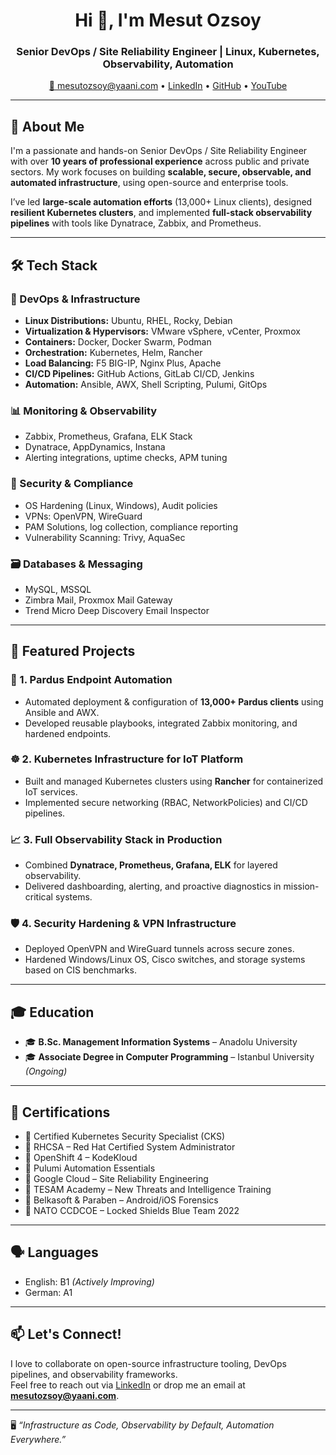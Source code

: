 <h1 align="center">Hi 👋, I'm Mesut Ozsoy</h1>
<h3 align="center">Senior DevOps / Site Reliability Engineer | Linux, Kubernetes, Observability, Automation</h3>

<p align="center">
  <a href="mailto:mesutozsoy@yaani.com">📧 mesutozsoy@yaani.com</a> •
  <a href="https://www.linkedin.com/in/mesutozsoy/">LinkedIn</a> •
  <a href="https://github.com/mesutozsoycom">GitHub</a> •
  <a href="https://www.youtube.com/@mesutozsoy">YouTube</a>
</p>

---

## 🔧 About Me

I'm a passionate and hands-on Senior DevOps / Site Reliability Engineer with over **10 years of professional experience** across public and private sectors. My work focuses on building **scalable, secure, observable, and automated infrastructure**, using open-source and enterprise tools.

I’ve led **large-scale automation efforts** (13,000+ Linux clients), designed **resilient Kubernetes clusters**, and implemented **full-stack observability pipelines** with tools like Dynatrace, Zabbix, and Prometheus.

---

## 🛠️ Tech Stack

### 🚀 DevOps & Infrastructure
- **Linux Distributions:** Ubuntu, RHEL, Rocky, Debian
- **Virtualization & Hypervisors:** VMware vSphere, vCenter, Proxmox
- **Containers:** Docker, Docker Swarm, Podman
- **Orchestration:** Kubernetes, Helm, Rancher
- **Load Balancing:** F5 BIG-IP, Nginx Plus, Apache
- **CI/CD Pipelines:** GitHub Actions, GitLab CI/CD, Jenkins
- **Automation:** Ansible, AWX, Shell Scripting, Pulumi, GitOps

### 📊 Monitoring & Observability
- Zabbix, Prometheus, Grafana, ELK Stack  
- Dynatrace, AppDynamics, Instana  
- Alerting integrations, uptime checks, APM tuning

### 🔐 Security & Compliance
- OS Hardening (Linux, Windows), Audit policies  
- VPNs: OpenVPN, WireGuard  
- PAM Solutions, log collection, compliance reporting  
- Vulnerability Scanning: Trivy, AquaSec

### 🗃️ Databases & Messaging
- MySQL, MSSQL  
- Zimbra Mail, Proxmox Mail Gateway  
- Trend Micro Deep Discovery Email Inspector

---

## 📌 Featured Projects

### 🧩 1. **Pardus Endpoint Automation**
- Automated deployment & configuration of **13,000+ Pardus clients** using Ansible and AWX.
- Developed reusable playbooks, integrated Zabbix monitoring, and hardened endpoints.

### ☸️ 2. **Kubernetes Infrastructure for IoT Platform**
- Built and managed Kubernetes clusters using **Rancher** for containerized IoT services.
- Implemented secure networking (RBAC, NetworkPolicies) and CI/CD pipelines.

### 📈 3. **Full Observability Stack in Production**
- Combined **Dynatrace, Prometheus, Grafana, ELK** for layered observability.
- Delivered dashboarding, alerting, and proactive diagnostics in mission-critical systems.

### 🛡️ 4. **Security Hardening & VPN Infrastructure**
- Deployed OpenVPN and WireGuard tunnels across secure zones.
- Hardened Windows/Linux OS, Cisco switches, and storage systems based on CIS benchmarks.

---

## 🎓 Education

- 🎓 **B.Sc. Management Information Systems** – Anadolu University  
- 🎓 **Associate Degree in Computer Programming** – Istanbul University *(Ongoing)*

---

## 🏅 Certifications

- 📌 Certified Kubernetes Security Specialist (CKS)  
- 📌 RHCSA – Red Hat Certified System Administrator  
- 📌 OpenShift 4 – KodeKloud  
- 📌 Pulumi Automation Essentials  
- 📌 Google Cloud – Site Reliability Engineering  
- 📌 TESAM Academy – New Threats and Intelligence Training  
- 📌 Belkasoft & Paraben – Android/iOS Forensics  
- 📌 NATO CCDCOE – Locked Shields Blue Team 2022  

---

## 🗣️ Languages

- English: B1 *(Actively Improving)*  
- German: A1

---

## 📫 Let's Connect!

I love to collaborate on open-source infrastructure tooling, DevOps pipelines, and observability frameworks.  
Feel free to reach out via [LinkedIn](https://www.linkedin.com/in/mesutozsoy/) or drop me an email at **mesutozsoy@yaani.com**.

---
🖥️ _“Infrastructure as Code, Observability by Default, Automation Everywhere.”_

